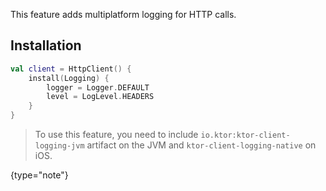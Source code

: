 [//]: # (title: Logging)

<include src="lib.md" include-id="outdated_warning"/>

This feature adds multiplatform logging for HTTP calls.

## Installation

```kotlin
val client = HttpClient() {
    install(Logging) {
        logger = Logger.DEFAULT
        level = LogLevel.HEADERS
    }
}
```

>To use this feature, you need to include `io.ktor:ktor-client-logging-jvm` artifact on the JVM and `ktor-client-logging-native` on iOS.
>
{type="note"}